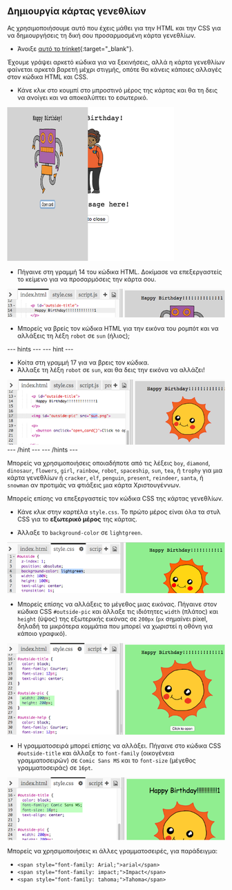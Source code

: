 ## Δημιουργία κάρτας γενεθλίων

Ας χρησιμοποιήσουμε αυτό που έχεις μάθει για την HTML και την CSS για να δημιουργήσεις τη δική σου προσαρμοσμένη κάρτα γενεθλίων.

+ Άνοιξε [αυτό το trinket](http://jumpto.cc/web-card){:target="_blank"}.

Έχουμε γράψει αρκετό κώδικα για να ξεκινήσεις, αλλά η κάρτα γενεθλίων φαίνεται αρκετά βαρετή μέχρι στιγμής, οπότε θα κάνεις κάποιες αλλαγές στον κώδικα HTML και CSS.

+ Κάνε κλικ στο κουμπί στο μπροστινό μέρος της κάρτας και θα τη δεις να ανοίγει και να αποκαλύπτει το εσωτερικό.

![screenshot](images/birthday-click.png)

+ Πήγαινε στη γραμμή 14 του κώδικα HTML. Δοκίμασε να επεξεργαστείς το κείμενο για να προσαρμόσεις την κάρτα σου.

![screenshot](images/birthday-card-html.png)

+ Μπορείς να βρείς τον κώδικα HTML για την εικόνα του ρομπότ και να αλλάξεις τη λέξη `robot` σε `sun` (ήλιος);

\--- hints \--- \--- hint \---

+ Κοίτα στη γραμμή 17 για να βρεις τον κώδικα.
+ Άλλαξε τη λέξη `robot` σε `sun`, και θα δεις την εικόνα να αλλάζει!

![screenshot](images/birthday-card-sun.png) \--- /hint \--- \--- /hints \---

Μπορείς να χρησιμοποιήσεις οποιαδήποτε από τις λέξεις `boy`, `diamond`, `dinosaur`, `flowers`, `girl`, `rainbow`, `robot`, `spaceship`, `sun`, `tea`, ή `trophy` για μια κάρτα γενεθλίων ή `cracker`, `elf`, `penguin`, `present`, `reindeer`, `santa`, ή `snowman` αν προτιμάς να φτιάξεις μια κάρτα Χριστουγέννων.

Μπορείς επίσης να επεξεργαστείς τον κώδικα CSS της κάρτας γενεθλίων.

+ Κάνε κλικ στην καρτέλα `style.css`. Το πρώτο μέρος είναι όλα τα στυλ CSS για το **εξωτερικό μέρος** της κάρτας.

+ Άλλαξε το `background-color` σε `lightgreen`.

![screenshot](images/birthday-card-outside.png)

+ Μπορείς επίσης να αλλάξεις το μέγεθος μιας εικόνας. Πήγαινε στον κώδικα CSS `#outside-pic` και άλλαξε τις ιδιότητες `width` (πλάτος) και `height` (ύψος) της εξωτερικής εικόνας σε `200px` (`px` σημαίνει pixel, δηλαδή τα μικρότερα κομμάτια που μπορεί να χωριστεί η οθόνη για κάποιο γραφικό).

![screenshot](images/birthday-card-size.png)

+ Η γραμματοσειρά μπορεί επίσης να αλλάξει. Πήγαινε στο κώδικα CSS `#outside-title` και άλλαξε το `font-family` (οικογένεια γραμματοσειρών) σε `Comic Sans MS` και το `font-size` (μέγεθος γραμματοσειράς) σε `16pt`.

![screenshot](images/birthday-card-font.png)

Μπορείς να χρησιμοποιήσεις κι άλλες γραμματοσειρές, για παράδειγμα:

+ `<span style="font-family: Arial;">arial</span>`
+ `<span style="font-family: impact;">Impact</span>`
+ `<span style="font-family: tahoma;">Tahoma</span>`